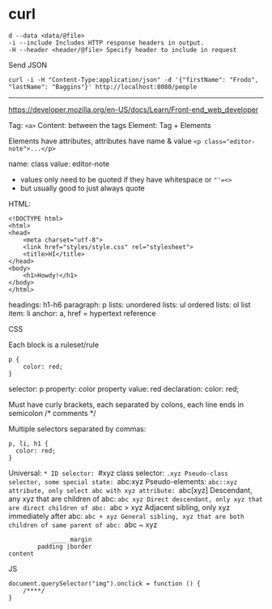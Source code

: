 # curl

```
d --data <data/@file>
-i --include Includes HTTP response headers in output.
-H --header <header/@file> Specify header to include in request
```

Send JSON
```
curl -i -H "Content-Type:application/json" -d '{"firstName": "Frodo", "lastName": "Baggins"}' http://localhost:8080/people
```
---

https://developer.mozilla.org/en-US/docs/Learn/Front-end_web_developer

Tag: `<a>`
Content: between the tags
Element: Tag + Elements

Elements have attributes, attributes have name & value
`<p class="editor-note">...</p>`

name: class
value: editor-note
- values only need to be quoted if they have whitespace or `"'=<>`
- but usually good to just always quote

HTML:

```
<!DOCTYPE html>
<html>
<head>
    <meta charset="utf-8">
    <link href="styles/style.css" rel="stylesheet">
    <title>HI</title>
</head>
<body>
    <h1>Howdy!</h1>
</body>
</html>
```

headings: h1-h6
paragraph: p
lists:
    unordered lists: ul
    ordered lists: ol
    list item: li
anchor: a, href = hypertext reference

CSS

Each block is a ruleset/rule
```
p {
    color: red;
}
```

selector: p
property: color
property value: red
declaration: color: red;

Must have curly brackets, each separated by colons, each line ends in semicolon /* comments */

Multiple selectors separated by commas:

```
p, li, h1 {
  color: red;
}
```

Universal: `*
ID selector: `#xyz
class selector: `.xyz
Pseudo-class selector, some special state: `abc:xyz
Pseudo-elements: `abc::xyz
attribute, only select abc with xyz attribute: `abc[xyz]
Descendant, any xyz that are children of abc: `abc xyz
Direct descendant, only xyz that are direct children of abc: `abc > xyz
Adjacent sibling, only xyz immediately after abc: `abc + xyz
General sibling, xyz that are both children of same parent of abc: `abc ~ xyz

```
            ____ margin
        padding |border
content
```

JS

```
document.querySelector("img").onclick = function () {
    /****/
}
```
